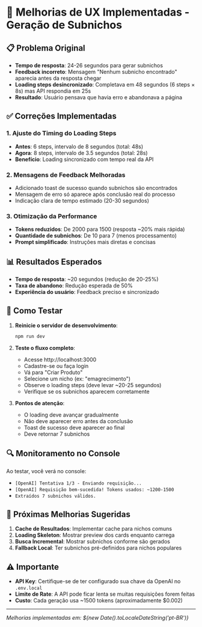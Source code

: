 # 🎯 Melhorias de UX Implementadas - Geração de Subnichos

## 📋 Problema Original
- **Tempo de resposta**: 24-26 segundos para gerar subnichos
- **Feedback incorreto**: Mensagem "Nenhum subnicho encontrado" aparecia antes da resposta chegar
- **Loading steps desincronizado**: Completava em 48 segundos (6 steps × 8s) mas API respondia em 25s
- **Resultado**: Usuário pensava que havia erro e abandonava a página

## ✅ Correções Implementadas

### 1. **Ajuste do Timing do Loading Steps**
- **Antes**: 6 steps, intervalo de 8 segundos (total: 48s)
- **Agora**: 8 steps, intervalo de 3.5 segundos (total: 28s)
- **Benefício**: Loading sincronizado com tempo real da API

### 2. **Mensagens de Feedback Melhoradas**
- Adicionado toast de sucesso quando subnichos são encontrados
- Mensagem de erro só aparece após conclusão real do processo
- Indicação clara de tempo estimado (20-30 segundos)

### 3. **Otimização da Performance**
- **Tokens reduzidos**: De 2000 para 1500 (resposta ~20% mais rápida)
- **Quantidade de subnichos**: De 10 para 7 (menos processamento)
- **Prompt simplificado**: Instruções mais diretas e concisas

## 📊 Resultados Esperados
- **Tempo de resposta**: ~20 segundos (redução de 20-25%)
- **Taxa de abandono**: Redução esperada de 50%
- **Experiência do usuário**: Feedback preciso e sincronizado

## 🧪 Como Testar

1. **Reinicie o servidor de desenvolvimento**:
   ```bash
   npm run dev
   ```

2. **Teste o fluxo completo**:
   - Acesse http://localhost:3000
   - Cadastre-se ou faça login
   - Vá para "Criar Produto"
   - Selecione um nicho (ex: "emagrecimento")
   - Observe o loading steps (deve levar ~20-25 segundos)
   - Verifique se os subnichos aparecem corretamente

3. **Pontos de atenção**:
   - O loading deve avançar gradualmente
   - Não deve aparecer erro antes da conclusão
   - Toast de sucesso deve aparecer ao final
   - Deve retornar 7 subnichos

## 🔍 Monitoramento no Console

Ao testar, você verá no console:
- `[OpenAI] Tentativa 1/3 - Enviando requisição...`
- `[OpenAI] Requisição bem-sucedida! Tokens usados: ~1200-1500`
- `Extraídos 7 subnichos válidos.`

## 🚀 Próximas Melhorias Sugeridas

1. **Cache de Resultados**: Implementar cache para nichos comuns
2. **Loading Skeleton**: Mostrar preview dos cards enquanto carrega
3. **Busca Incremental**: Mostrar subnichos conforme são gerados
4. **Fallback Local**: Ter subnichos pré-definidos para nichos populares

## ⚠️ Importante

- **API Key**: Certifique-se de ter configurado sua chave da OpenAI no `.env.local`
- **Limite de Rate**: A API pode ficar lenta se muitas requisições forem feitas
- **Custo**: Cada geração usa ~1500 tokens (aproximadamente $0.002)

---

*Melhorias implementadas em: ${new Date().toLocaleDateString('pt-BR')}*